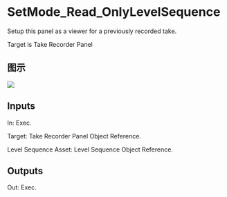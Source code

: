 # SetMode_Read_OnlyLevelSequence

Setup this panel as a viewer for a previously recorded take.

Target is Take Recorder Panel

## 图示

![]($-20221218-21103455.png)

## Inputs

In: Exec.

Target: Take Recorder Panel Object Reference.

Level Sequence Asset: Level Sequence Object Reference.  

## Outputs

Out: Exec.

